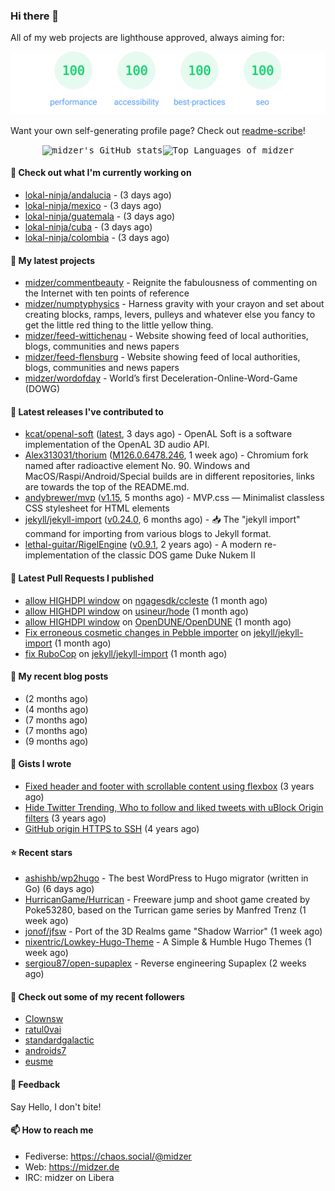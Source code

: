 ### Hi there 👋

All of my web projects are lighthouse approved, always aiming for:

<p align="center">
  <kbd><img src="https://github.com/midzer/midzer/blob/master/lighthouse.svg" alt="Lighthouse score 100s"></kbd>
</p>

Want your own self-generating profile page? Check out [readme-scribe](https://github.com/muesli/readme-scribe)!

<p align="center">
  <kbd><img src="https://github-readme-stats.vercel.app/api?username=midzer&show_icons=true&hide_title=true&hide_border=true&theme=tokyonight" alt="midzer's GitHub stats"><img height="165" src="https://github-readme-stats.vercel.app/api/top-langs/?username=midzer&layout=compact&langs_count=8&hide_border=true&theme=tokyonight" alt="Top Languages of midzer"></kbd>
</p>

#### 👷 Check out what I'm currently working on

- [lokal-ninja/andalucia](https://github.com/lokal-ninja/andalucia) -  (3 days ago)
- [lokal-ninja/mexico](https://github.com/lokal-ninja/mexico) -  (3 days ago)
- [lokal-ninja/guatemala](https://github.com/lokal-ninja/guatemala) -  (3 days ago)
- [lokal-ninja/cuba](https://github.com/lokal-ninja/cuba) -  (3 days ago)
- [lokal-ninja/colombia](https://github.com/lokal-ninja/colombia) -  (3 days ago)

#### 🌱 My latest projects

- [midzer/commentbeauty](https://github.com/midzer/commentbeauty) - Reignite the fabulousness of commenting on the Internet with ten points of reference
- [midzer/numptyphysics](https://github.com/midzer/numptyphysics) - Harness gravity with your crayon and set about creating blocks, ramps, levers, pulleys and whatever else you fancy to get the little red thing to the little yellow thing.
- [midzer/feed-wittichenau](https://github.com/midzer/feed-wittichenau) - Website showing feed of local authorities, blogs, communities and news papers
- [midzer/feed-flensburg](https://github.com/midzer/feed-flensburg) - Website showing feed of local authorities, blogs, communities and news papers
- [midzer/wordofday](https://github.com/midzer/wordofday) - World’s first Deceleration-Online-Word-Game (DOWG)

#### 🔭 Latest releases I've contributed to

- [kcat/openal-soft](https://github.com/kcat/openal-soft) ([latest](https://github.com/kcat/openal-soft/releases/tag/latest), 3 days ago) - OpenAL Soft is a software implementation of the OpenAL 3D audio API.
- [Alex313031/thorium](https://github.com/Alex313031/thorium) ([M126.0.6478.246](https://github.com/Alex313031/thorium/releases/tag/M126.0.6478.246), 1 week ago) - Chromium fork named after radioactive element No. 90. Windows and MacOS/Raspi/Android/Special builds are in different repositories, links are towards the top of the README.md.
- [andybrewer/mvp](https://github.com/andybrewer/mvp) ([v1.15](https://github.com/andybrewer/mvp/releases/tag/v1.15), 5 months ago) - MVP.css — Minimalist classless CSS stylesheet for HTML elements
- [jekyll/jekyll-import](https://github.com/jekyll/jekyll-import) ([v0.24.0](https://github.com/jekyll/jekyll-import/releases/tag/v0.24.0), 6 months ago) - :inbox_tray: The &#34;jekyll import&#34; command for importing from various blogs to Jekyll format.
- [lethal-guitar/RigelEngine](https://github.com/lethal-guitar/RigelEngine) ([v0.9.1](https://github.com/lethal-guitar/RigelEngine/releases/tag/v0.9.1), 2 years ago) - A modern re-implementation of the classic DOS game Duke Nukem II

#### 🔨 Latest Pull Requests I published

- [allow HIGHDPI window](https://github.com/ngagesdk/ccleste/pull/19) on [ngagesdk/ccleste](https://github.com/ngagesdk/ccleste) (1 month ago)
- [allow HIGHDPI window](https://github.com/usineur/hode/pull/23) on [usineur/hode](https://github.com/usineur/hode) (1 month ago)
- [allow HIGHDPI window](https://github.com/OpenDUNE/OpenDUNE/pull/402) on [OpenDUNE/OpenDUNE](https://github.com/OpenDUNE/OpenDUNE) (1 month ago)
- [Fix erroneous cosmetic changes in Pebble importer](https://github.com/jekyll/jekyll-import/pull/546) on [jekyll/jekyll-import](https://github.com/jekyll/jekyll-import) (1 month ago)
- [fix RuboCop](https://github.com/jekyll/jekyll-import/pull/545) on [jekyll/jekyll-import](https://github.com/jekyll/jekyll-import) (1 month ago)

#### 📜 My recent blog posts

- [](https://midzer.de/als-ich-mich-selbst-zu-lieben-begann) (2 months ago)
- [](https://midzer.de/porting-games-for-the-web-with-emscripten) (4 months ago)
- [](https://midzer.de/kaiserschmarrn) (7 months ago)
- [](https://midzer.de/the-future-is-remix) (7 months ago)
- [](https://midzer.de/obatzda) (9 months ago)

#### 📓 Gists I wrote

- [Fixed header and footer with scrollable content using flexbox](https://gist.github.com/3893ce8c0bec6f805ec1a7bb3269775d) (3 years ago)
- [Hide Twitter Trending, Who to follow and liked tweets with uBlock Origin filters](https://gist.github.com/1afc39bdf5adbfe0020d1c2212b76b87) (3 years ago)
- [GitHub origin HTTPS to SSH](https://gist.github.com/3ceba8ad7d956e02d9e920b121d8d059) (4 years ago)

#### ⭐ Recent stars

- [ashishb/wp2hugo](https://github.com/ashishb/wp2hugo) - The best WordPress to Hugo migrator (written in Go) (6 days ago)
- [HurricanGame/Hurrican](https://github.com/HurricanGame/Hurrican) - Freeware jump and shoot game created by Poke53280, based on the Turrican game series by Manfred Trenz (1 week ago)
- [jonof/jfsw](https://github.com/jonof/jfsw) - Port of the 3D Realms game &#34;Shadow Warrior&#34; (1 week ago)
- [nixentric/Lowkey-Hugo-Theme](https://github.com/nixentric/Lowkey-Hugo-Theme) - A Simple &amp; Humble Hugo Themes (1 week ago)
- [sergiou87/open-supaplex](https://github.com/sergiou87/open-supaplex) - Reverse engineering Supaplex (2 weeks ago)

#### 👯 Check out some of my recent followers

- [Clownsw](https://github.com/Clownsw)
- [ratul0vai](https://github.com/ratul0vai)
- [standardgalactic](https://github.com/standardgalactic)
- [androids7](https://github.com/androids7)
- [eusme](https://github.com/eusme)

#### 💬 Feedback

Say Hello, I don't bite!

#### 📫 How to reach me

- Fediverse: https://chaos.social/@midzer
- Web: https://midzer.de
- IRC: midzer on Libera
